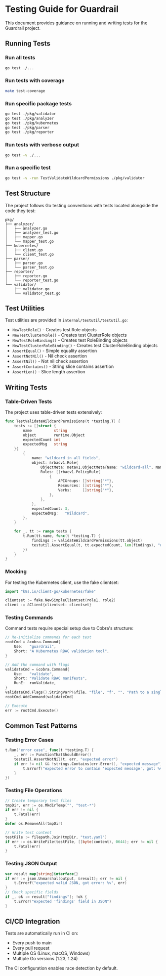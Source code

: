 # Testing Guide for Guardrail

This document provides guidance on running and writing tests for the Guardrail project.

## Running Tests

### Run all tests
```bash
go test ./...
```

### Run tests with coverage
```bash
make test-coverage
```

### Run specific package tests
```bash
go test ./pkg/validator
go test ./pkg/analyzer
go test ./pkg/kubernetes
go test ./pkg/parser
go test ./pkg/reporter
```

### Run tests with verbose output
```bash
go test -v ./...
```

### Run a specific test
```bash
go test -v -run TestValidateWildcardPermissions ./pkg/validator
```

## Test Structure

The project follows Go testing conventions with tests located alongside the code they test:

```
pkg/
├── analyzer/
│   ├── analyzer.go
│   ├── analyzer_test.go
│   ├── mapper.go
│   └── mapper_test.go
├── kubernetes/
│   ├── client.go
│   └── client_test.go
├── parser/
│   ├── parser.go
│   └── parser_test.go
├── reporter/
│   ├── reporter.go
│   └── reporter_test.go
└── validator/
    ├── validator.go
    └── validator_test.go
```

## Test Utilities

Test utilities are provided in `internal/testutil/testutil.go`:

- `NewTestRole()` - Creates test Role objects
- `NewTestClusterRole()` - Creates test ClusterRole objects
- `NewTestRoleBinding()` - Creates test RoleBinding objects
- `NewTestClusterRoleBinding()` - Creates test ClusterRoleBinding objects
- `AssertEqual()` - Simple equality assertion
- `AssertNotNil()` - Nil check assertion
- `AssertNil()` - Not nil check assertion
- `AssertContains()` - String slice contains assertion
- `AssertLen()` - Slice length assertion

## Writing Tests

### Table-Driven Tests

The project uses table-driven tests extensively:

```go
func TestValidateWildcardPermissions(t *testing.T) {
    tests := []struct {
        name          string
        object        runtime.Object
        expectedCount int
        expectedMsg   string
    }{
        {
            name: "wildcard in all fields",
            object: &rbacv1.Role{
                ObjectMeta: metav1.ObjectMeta{Name: "wildcard-all", Namespace: "default"},
                Rules: []rbacv1.PolicyRule{
                    {
                        APIGroups: []string{"*"},
                        Resources: []string{"*"},
                        Verbs:     []string{"*"},
                    },
                },
            },
            expectedCount: 3,
            expectedMsg:   "Wildcard",
        },
    }

    for _, tt := range tests {
        t.Run(tt.name, func(t *testing.T) {
            findings := validateWildcardPermissions(tt.object)
            testutil.AssertEqual(t, tt.expectedCount, len(findings), "unexpected number of findings")
        })
    }
}
```

### Mocking

For testing the Kubernetes client, use the fake clientset:

```go
import "k8s.io/client-go/kubernetes/fake"

clientset := fake.NewSimpleClientset(role1, role2)
client := &Client{clientset: clientset}
```

### Testing Commands

Command tests require special setup due to Cobra's structure:

```go
// Re-initialize commands for each test
rootCmd = &cobra.Command{
    Use:   "guardrail",
    Short: "A Kubernetes RBAC validation tool",
}

// Add the command with flags
validateCmd = &cobra.Command{
    Use:   "validate",
    Short: "Validate RBAC manifests",
    RunE:  runValidate,
}
validateCmd.Flags().StringVarP(&file, "file", "f", "", "Path to a single RBAC manifest file")
rootCmd.AddCommand(validateCmd)

// Execute
err := rootCmd.Execute()
```

## Common Test Patterns

### Testing Error Cases
```go
t.Run("error case", func(t *testing.T) {
    _, err := FunctionThatShouldError()
    testutil.AssertNotNil(t, err, "expected error")
    if err != nil && !strings.Contains(err.Error(), "expected message") {
        t.Errorf("expected error to contain 'expected message', got: %v", err)
    }
})
```

### Testing File Operations
```go
// Create temporary test files
tmpDir, err := os.MkdirTemp("", "test-*")
if err != nil {
    t.Fatal(err)
}
defer os.RemoveAll(tmpDir)

// Write test content
testFile := filepath.Join(tmpDir, "test.yaml")
if err := os.WriteFile(testFile, []byte(content), 0644); err != nil {
    t.Fatal(err)
}
```

### Testing JSON Output
```go
var result map[string]interface{}
if err := json.Unmarshal(output, &result); err != nil {
    t.Errorf("expected valid JSON, got error: %v", err)
}
// Check specific fields
if _, ok := result["findings"]; !ok {
    t.Error("expected 'findings' field in JSON")
}
```

## CI/CD Integration

Tests are automatically run in CI on:
- Every push to main
- Every pull request
- Multiple OS (Linux, macOS, Windows)
- Multiple Go versions (1.23, 1.24)

The CI configuration enables race detection by default.